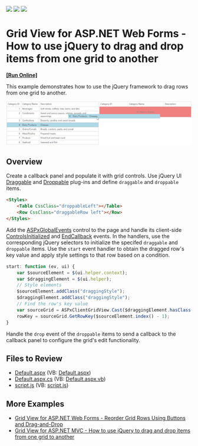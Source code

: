 <!-- default badges list -->
![](https://img.shields.io/endpoint?url=https://codecentral.devexpress.com/api/v1/VersionRange/128543647/13.2.9%2B)
[![](https://img.shields.io/badge/Open_in_DevExpress_Support_Center-FF7200?style=flat-square&logo=DevExpress&logoColor=white)](https://supportcenter.devexpress.com/ticket/details/E1810)
[![](https://img.shields.io/badge/📖_How_to_use_DevExpress_Examples-e9f6fc?style=flat-square)](https://docs.devexpress.com/GeneralInformation/403183)
<!-- default badges end -->
# Grid View for ASP.NET Web Forms - How to use jQuery to drag and drop items from one grid to another
<!-- run online -->
**[[Run Online]](https://codecentral.devexpress.com/128543647/)**
<!-- run online end -->

This example demonstrates how to use the jQuery framework to drag rows from one grid to another.

![Drag and drop grid rows](dragAndDropGridRows.png)

## Overview

Create a callback panel and populate it with grid controls. Use jQuery UI [Draggable](http://jqueryui.com/draggable/) and [Droppable](http://jqueryui.com/droppable/") plug-ins and define `draggable` and `droppable` items.

```aspx
<Styles>
    <Table CssClass="droppableLeft"></Table>
    <Row CssClass="draggableRow left"></Row>
</Styles>
```

Add the [ASPxGlobalEvents]() control to the page and handle its client-side [ControlsInitialized]() and [EndCallback]() events. In the handlers, use the corresponding jQuery selectors to initialize the specifed `draggable` and `droppable` items. Use the `start` event handler to obtain the dragged row's key value and apply style settings to that row based on a condition.

```js
start: function (ev, ui) {
    var $sourceElement = $(ui.helper.context);
    var $draggingElement = $(ui.helper);
    // Style elements
    $sourceElement.addClass("draggingStyle");
    $draggingElement.addClass("draggingStyle");
    // Find the row's key value
    var sourceGrid = ASPxClientGridView.Cast($draggingElement.hasClass("left") ? "gridFrom" : "gridTo");
    rowKey = sourceGrid.GetRowKey($sourceElement.index() - 1);
}
```

Handle the `drop` event of the `droppable` items to send a callback to the callback panel to configure the grid's edit functionality.

## Files to Review

* [Default.aspx](./CS/Default.aspx) (VB: [Default.aspx](./VB/Default.aspx))
* [Default.aspx.cs](./CS/Default.aspx.cs) (VB: [Default.aspx.vb](./VB/Default.aspx.vb))
* [script.js](./CS/script.js) (VB: [script.js](./VB/script.js))

## More Examples

* [Grid View for ASP.NET Web Forms - Reorder Grid Rows Using Buttons and Drag-and-Drop](https://github.com/DevExpress-Examples/asp-net-web-forms-grid-reorder-rows-using-buttons-or-drag-and-drop)
* [Grid View for ASP.NET MVC - How to use jQuery to drag and drop items from one grid to another](https://github.com/DevExpress-Examples/gridview-how-to-drag-and-drop-items-from-one-grid-to-another-t116869)

